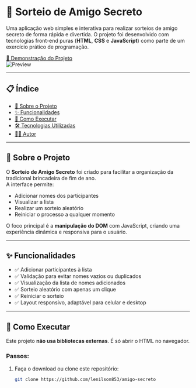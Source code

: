 # 🎁 Sorteio de Amigo Secreto

Uma aplicação web simples e interativa para realizar sorteios de amigo secreto de forma rápida e divertida. O projeto foi desenvolvido com tecnologias front-end puras (**HTML**, **CSS** e **JavaScript**) como parte de um exercício prático de programação.

[🔗 Demonstração do Projeto](https://postimg.cc/Pp8p0mWT)  
![Preview](https://i.postimg.cc/fL8ctCkt/2.png)

---

## 📋 Índice

- [📖 Sobre o Projeto](#-sobre-o-projeto)
- [✨ Funcionalidades](#-funcionalidades)
- [🚀 Como Executar](#-como-executar)
- [🛠️ Tecnologias Utilizadas](#️-tecnologias-utilizadas)
- [👨‍💻 Autor](#-autor)

---

## 📖 Sobre o Projeto

O **Sorteio de Amigo Secreto** foi criado para facilitar a organização da tradicional brincadeira de fim de ano.  
A interface permite:

- Adicionar nomes dos participantes
- Visualizar a lista
- Realizar um sorteio aleatório
- Reiniciar o processo a qualquer momento

O foco principal é a **manipulação do DOM** com JavaScript, criando uma experiência dinâmica e responsiva para o usuário.

---

## ✨ Funcionalidades

- ✅ Adicionar participantes à lista
- ✅ Validação para evitar nomes vazios ou duplicados
- ✅ Visualização da lista de nomes adicionados
- ✅ Sorteio aleatório com apenas um clique
- ✅ Reiniciar o sorteio
- ✅ Layout responsivo, adaptável para celular e desktop

---

## 🚀 Como Executar

Este projeto **não usa bibliotecas externas**. É só abrir o HTML no navegador.

### Passos:

1. Faça o download ou clone este repositório:
   ```bash
   git clone https://github.com/lenilson853/amigo-secreto
